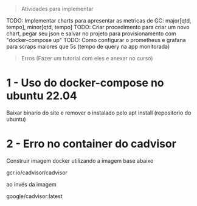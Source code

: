 > Atividades para implementar 
  
TODO: Implementar charts para apresentar as metricas de GC: major[qtd, tempo], minor[qtd, tempo]
TODO: Criar procedimento para criar um novo chart, pegar seu json e salvar no projeto para provisionamento com "docker-compose up"
TODO: Como configurar o prometheus e grafana para scraps maiores que 5s (tempo de query na app monitorada)

> Erros (Fazer um tutorial com eles e anexar no curso)

# 1 - Uso do docker-compose no ubuntu 22.04

Baixar binario do site e remover o instalado pelo apt install (repositorio do ubuntu)

# 2 - Erro no container do cadvisor

Construir imagem docker utilizando a imagem base abaixo

gcr.io/cadvisor/cadvisor

ao invés da imagem 

google/cadvisor:latest

